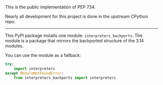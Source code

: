 This is the public implementation of PEP 734.

Nearly all development for this project is done in the upstream CPython repo.

----

This PyPI package installs one module: `interpreters_backports`.
The module is a package that mirrors the backported structure of
the 3.14 modules.

You can use the module as a fallback:

```py
try:
    import interpreters
except ModuleNotFoundError:
    from interpreters_backports import interpreters
```
